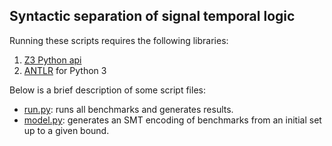 ## Syntactic separation of signal temporal logic 

Running these scripts requires the following libraries:

1. [Z3 Python api](https://github.com/Z3Prover/z3)
2. [ANTLR](http://www.antlr.org/) for Python 3

Below is a brief description of some script files:

- [run.py](run.py): runs all benchmarks and generates results.
- [model.py](model.py): generates an SMT encoding of benchmarks from an initial set up to a given bound. 

